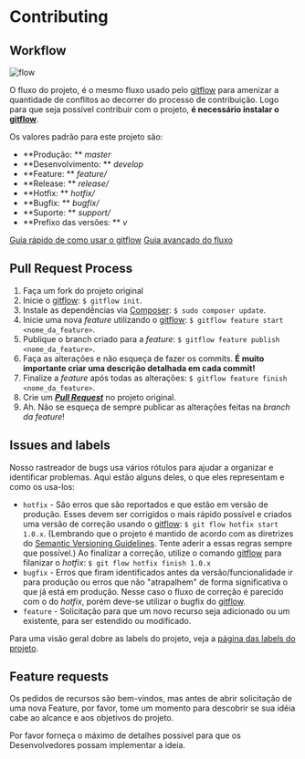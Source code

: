# Contributing

## Workflow
![flow](https://bosnadev.com/wp-content/uploads/2016/08/git_workflow.png)

O fluxo do projeto, é o mesmo fluxo usado pelo [gitflow] para amenizar a quantidade de conflitos ao decorrer do processo de contribuição. Logo para que seja possível contribuir com o projeto, **é necessário instalar o [gitflow]**.

Os valores padrão para este projeto são:

- **Produção: ** *master*
- **Desenvolvimento: ** *develop*
- **Feature: ** *feature/*
- **Release: ** *release/*
- **Hotfix: ** *hotfix/*
- **Bugfix: ** *bugfix/*
- **Suporte: ** *support/*
- **Prefixo das versões: ** *v*

[Guia rápido de como usar o gitflow](https://danielkummer.github.io/git-flow-cheatsheet/index.pt_BR.html)
[Guia avançado do fluxo](http://nvie.com/posts/a-successful-git-branching-model/)

## Pull Request Process
1. Faça um fork do projeto original
2. Inicie o [gitflow]: `$ gitflow init`.
3. Instale as dependências via [Composer](https://getcomposer.org/): `$ sudo composer update`.
4. Inicie uma nova *feature* utilizando o [gitflow]: `$ gitflow feature start <nome_da_feature>`.
5. Publique o branch criado para a *feature*: `$ gitflow feature publish <nome_da_feature>`.
6. Faça as alterações e não esqueça de fazer os commits. **É muito importante criar uma descrição detalhada em cada commit!**
7. Finalize a *feature* após todas as alterações: `$ gitflow feature finish <nome_da_feature>`.
8. Crie um ***[Pull Request](https://github.com/snddigitall/bf-toolkit/pull/new/master)*** no projeto original.
8. Ah. Não se esqueça de sempre publicar as alterações feitas na *branch da feature*!

## Issues and labels
Nosso rastreador de bugs usa vários rótulos para ajudar a organizar e identificar problemas. Aqui estão alguns deles, o que eles representam e como os usa-los:

- `hotfix` - São erros que são reportados e que estão em versão de produção. Esses devem ser corrigidos o mais rápido possível e criados uma versão de correção usando o [gitflow]: `$ git flow hotfix start 1.0.x`. (Lembrando que o projeto é mantido de acordo com as diretrizes do [Semantic Versioning Guidelines]. Tente aderir a essas regras sempre que possível.)
Ao finalizar a correção, utilize o comando [gitflow] para filanizar o *hotfix*: `$ git flow hotfix finish 1.0.x`
- `bugfix` - Erros que firam identificados antes da versão/funcionalidade ir para produção ou erros que não "atrapalhem" de forma significativa o que já está em produção. Nesse caso o fluxo de correção é parecido com o do _hotfix_, porém deve-se utilizar o bugfix do [gitflow].
- `feature` - Solicitação para que um novo recurso seja adicionado ou um existente, para ser estendido ou modificado.

Para uma visão geral dobre as labels do projeto, veja a [página das labels do projeto](https://github.com/snddigitall/bf-toolkit/labels).

## Feature requests
Os pedidos de recursos são bem-vindos, mas antes de abrir solicitação de uma nova Feature, por favor, tome um momento para descobrir se sua idéia 
cabe ao alcance e aos objetivos do projeto.

Por favor forneça o máximo de detalhes possível para que os Desenvolvedores possam implementar a ideia.

[Semantic Versioning Guidelines]:https://semver.org/lang/pt-BR/
[gitflow]:https://github.com/danielkummer/git-flow-cheatsheet